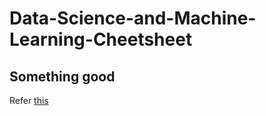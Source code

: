 # Data-Science-and-Machine-Learning-Cheetsheet
Something good
----
Refer [this](https://github.com/darshanc99/Data-Science-and-Machine-Learning-Cheetsheet/blob/master/data-science-and-machine-learning-cheatsheets.ipynb)
